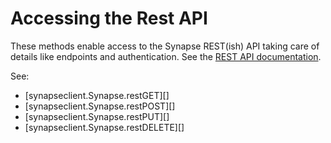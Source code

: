 # Accessing the Rest API

These methods enable access to the Synapse REST(ish) API taking care of details like endpoints and authentication.
See the [REST API documentation](https://rest-docs.synapse.org/rest/).

See:

- [synapseclient.Synapse.restGET][]
- [synapseclient.Synapse.restPOST][]
- [synapseclient.Synapse.restPUT][]
- [synapseclient.Synapse.restDELETE][]
